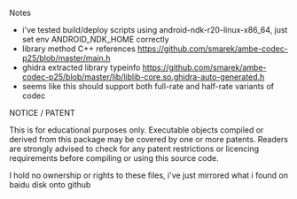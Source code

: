 Notes

  - i've tested build/deploy scripts using android-ndk-r20-linux-x86_64, just set env ANDROID_NDK_HOME correctly
  - library method C++ references https://github.com/smarek/ambe-codec-p25/blob/master/main.h
  - ghidra extracted library typeinfo https://github.com/smarek/ambe-codec-p25/blob/master/lib/liblib-core.so.ghidra-auto-generated.h
  - seems like this should support both full-rate and half-rate variants of codec

NOTICE / PATENT

This is for educational purposes only. Executable objects compiled or 
derived from this package may be covered by one or more patents.
Readers are strongly advised to check for any patent restrictions or 
licencing requirements before compiling or using this source code.


I hold no ownership or rights to these files, i've just mirrored what i found on baidu disk onto github
